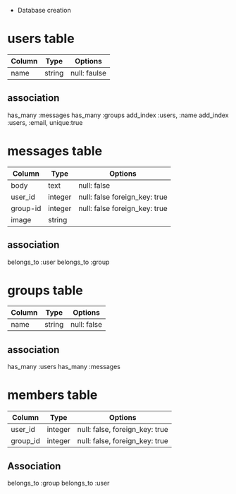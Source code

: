 * Database creation

# users table
|Column|Type|Options|
|------|----|-------|
|name|string|null: faulse|
## association
has_many :messages
has_many :groups
add_index :users, :name
add_index :users, :email, unique:true

# messages table
|Column|Type|Options|
|------|----|-------|
|body|text|null: false|
|user_id|integer|null: false foreign_key: true|
|group-id|integer|null: false foreign_key: true|
|image|string|

## association
belongs_to :user
belongs_to :group

# groups table
|Column|Type|Options|
|------|----|-------|
|name|string|null: false|

## association
has_many :users
has_many :messages

# members table

|Column|Type|Options|
|------|----|-------|
|user_id|integer|null: false, foreign_key: true|
|group_id|integer|null: false, foreign_key: true|

## Association
belongs_to :group
belongs_to :user

